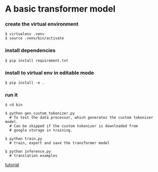# A basic transformer model

### create the virtual environment
    $ virtualenv .venv
    $ source .venv/bin/activate

### install dependencies
    $ pip install requirement.txt

### install to virtual env in editable mode
    $ pip install -e .

### run it
    $ cd bin

    $ python gen_custom_tokenizer.py  
      # To test the data processor, which generates the custom tokenizer model. 
      # Can be skipped if the custom tokenizer is downloaded from 
      # google storage in training.

    $ python train.py    
      # train, export and save the transformer model

    $ python inference.py  
      # translation examples

[tutorial](https://www.tensorflow.org/text/tutorials/transformer)
